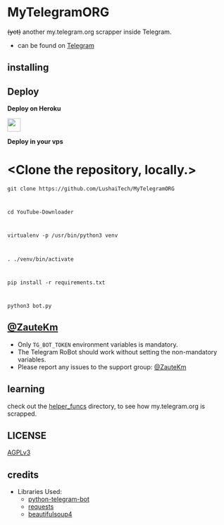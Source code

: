 # MyTelegramORG

~~(yet)~~ another my.telegram.org scrapper inside Telegram.

- can be found on [Telegram](https://telegram.dog/useTGzKBot)

## installing

## Deploy 

<b>Deploy on Heroku</b>
<p align="left">
  <a href="https://heroku.com/deploy?template=https://github.com/LushaiTech/MyTelegramORG">
     <img height="30px" src="https://img.shields.io/badge/Deploy%20To%20Heroku-blueviolet?style=for-the-badge&logo=heroku">
  </a>
</p>

<b>Deploy in your vps</b>
# <Clone the repository, locally.>
```git clone https://github.com/LushaiTech/MyTelegramORG```
# <Change the directory.>
```cd YouTube-Downloader```
# <Create a virtual environment.>
```virtualenv -p /usr/bin/python3 venv```
# <Activate the virtual environment.>
```. ./venv/bin/activate```
# <install the requirements.>
```pip install -r requirements.txt```
# <Create config.py>
# <Run the bot.>
```python3 bot.py```

## [@ZauteKm](https://telegram.dog/helpLushaiTech)

- Only `TG_BOT_TOKEN` environment variables is mandatory.
- The Telegram RoBot should work without setting the non-mandatory variables.
- Please report any issues to the support group: [@ZauteKm](https://t.me/joinchat/qvArnd0aDlkzNjM1)


## learning

check out the [helper_funcs](https://github.com/LushaiTech/MyTelegramORG/tree/master/helper_funcs) directory, to see how my.telegram.org is scrapped.

## LICENSE
[AGPLv3](https://github.com/LushaiTech/MyTelegramORG/tree/master/LICENSE)

## credits

- Libraries Used:
  - [python-telegram-bot](https://github.com/python-telegram-bot/python-telegram-bot)
  - [requests](https://github.com/psf/requests)
  - [beautifulsoup4](https://pypi.org/project/beautifulsoup4)
